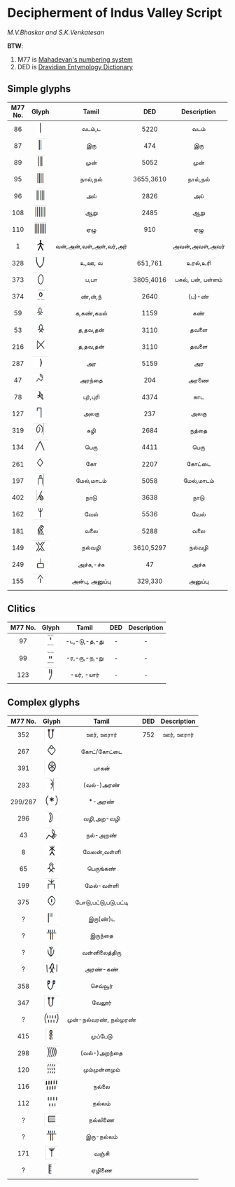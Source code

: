 # Decipherment of Indus Valley Script


*M.V.Bhaskar and S.K.Venkatesan*


**BTW**:

1. M77 is [Mahadevan's numbering system](https://indusscript.in/)
2. DED is [Dravidian Entymology Dictionary](https://dsal.uchicago.edu/dictionaries/burrow/)


## Simple glyphs


|M77 No.|Glyph|Tamil|DED|Description|
|:---:|:---:|:---:|:---:|:---:|
|86|<img alt="M86" src="ivc-logos/M86.png" height="30px">|வடம்,ட|5220|வடம்|
|87|<img alt="M87" src="ivc-logos/M87.png" height="30px">|இரு|474|இரு|
|89|<img alt="M89" src="ivc-logos/M89.png" height="30px">|முன்|5052|முன்|
|95|<img alt="M95" src="ivc-logos/M95.png" height="30px">|நால்,நல்|3655,3610|நால்,நல்|
|96|<img alt="M96" src="ivc-logos/M96.png" height="30px">|அய்|2826|அய்|
|108|<img alt="M108" src="ivc-logos/M108.png" height="30px">|ஆறு|2485|ஆறு|
|110|<img alt="M110" src="ivc-logos/M110.png" height="30px">|ஏழு|910|ஏழு|
|1|<img alt="M1" src="ivc-logos/M1.png" height="30px">|வன்,அன்,வள்,அள்,வர்,அர்||அவன்,அவள்,அவர்|
|328|<img alt="M86" src="ivc-logos/M328.png" height="30px">|உ,ஊ, வ|651,761|உரல்,உரி|
|373|<img alt="M86" src="ivc-logos/M373.png" height="30px">|ப,பா|3805,4016|பகல், பன், பள்ளம்|
|374|<img alt="M86" src="ivc-logos/M374.png" height="30px">|ண்,ன்,ந்|2640|(ப)-ண்|
|59|<img alt="M86" src="ivc-logos/M59.png" height="30px">|க,கண்,கயல்|1159|கண்|
|53|<img alt="M86" src="ivc-logos/M53.png" height="30px">|த,தவ,தன்|3110|தவளை|
|216|<img alt="M86" src="ivc-logos/M216.png" height="30px">|த,தவ,தன்|3110|தவளை|
|287|<img alt="M86" src="ivc-logos/M287.png" height="30px">|அர|5159|அர|
|47|<img alt="M86" src="ivc-logos/M47.png" height="30px">|அரந்தை|204|அரணை|
|78|<img alt="M86" src="ivc-logos/M78.png" height="30px">|புர்,புரி|4374|காட|
|127|<img alt="M86" src="ivc-logos/M127.png" height="30px">|அலகு|237|அலகு|
|319|<img alt="M86" src="ivc-logos/M319.png" height="30px">|சுழி|2684|நத்தை|
|134|<img alt="M86" src="ivc-logos/M134.png" height="30px">|பெரு|4411|பெரு|
|261|<img alt="M86" src="ivc-logos/M261.png" height="30px">|கோ|2207|கோட்டை|
|197|<img alt="M86" src="ivc-logos/M197.png" height="30px">|மேல்,மாடம்|5058|மேல்,மாடம்|
|402|<img alt="M86" src="ivc-logos/M402.png" height="30px">|நாடு|3638|நாடு|
|162|<img alt="M86" src="ivc-logos/M162.png" height="30px">|வேல்|5536|வேல்|
|181|<img alt="M86" src="ivc-logos/M181.png" height="30px">|வலை|5288|வலை|
|149|<img alt="M86" src="ivc-logos/M149.png" height="30px">|நல்வழி|3610,5297|நல்வழி|
|249|<img alt="M86" src="ivc-logos/M249.png" height="30px">|அச்சு,-ச்சு|47|அச்சு|
|155|<img alt="M86" src="ivc-logos/M155.png" height="30px">|அன்பு, அனுப்பு|329,330|அனுப்பு|


## Clitics

|M77 No.|Glyph|Tamil|DED|Description|
|:---:|:---:|:---:|:---:|:---:|
|97|<img alt="M86" src="ivc-logos/M97.png" height="30px">|-ட,-டு,-த,-து|-|-|
|99|<img alt="M86" src="ivc-logos/M99.png" height="30px">|-ர,-ரு,-ற,-று|-|-|
|123|<img alt="M86" src="ivc-logos/M123.png" height="30px">|-யர், -யார்|-|-|


## Complex glyphs

|M77 No.|Glyph|Tamil|DED|Description|
|:---:|:---:|:---:|:---:|:---:|
352|<img alt="M352" src="ivc-logos/M352.png" height="30px">|ஊர், ஊரார்|752|ஊர், ஊரார்|
|267|<img alt="M267" src="ivc-logos/M267.png" height="30px">|கோட்/கோட்டை|||
|391|<img alt="M391" src="ivc-logos/M391.png" height="30px">|பாகன்|||
|293|<img alt="M293" src="ivc-logos/M293.png" height="30px">|(வல்-)அரண்|||
|299/287|<img alt="M299-M287" src="ivc-logos/M299-M287.png" height="30px">|*-அரண்|||
|296|<img alt="M296" src="ivc-logos/M296.png" height="30px">|வழி,அற-வழி|||
|43|<img alt="M43" src="ivc-logos/M43.png" height="30px">|நல்-அறண்|||
|8|<img alt="M8" src="ivc-logos/M8.png" height="30px">|வேலன்,வள்ளி|||
|65|<img alt="M65" src="ivc-logos/M65.png" height="30px">|பெருங்கண்|||
|199|<img alt="M199" src="ivc-logos/M199.png" height="30px">|மேல்-வள்ளி|||
|375|<img alt="M375" src="ivc-logos/M375.png" height="30px">|போடு,பட்டு,படு,பட்டி|||
|?|<img alt="MD2" src="ivc-logos/MD2.png" height="30px">|இரு(ண்)ட|||
|?|<img alt="M2L4" src="ivc-logos/M2L4.png" height="30px">|இருந்தை|||
|?|<img alt="MVD2" src="ivc-logos/MVD2.png" height="30px">|வன்னிலைத்திரு|||
|?|<img alt="MDKD" src="ivc-logos/MDKD.png" height="30px">|அரண்-கண்|||
|358|<img alt="M358" src="ivc-logos/M358.png" height="30px">|செவ்வூர்|||
|347|<img alt="M347" src="ivc-logos/M347.png" height="30px">|வேலூர்|||
|?|<img alt="MB34B" src="ivc-logos/MB34B.png" height="30px">|முன்-நல்வரண், நல்முரண்|||
|415|<img alt="M415" src="ivc-logos/M415.png" height="30px">|முப்பேடு|||
|298|<img alt="M298" src="ivc-logos/M298.png" height="30px">|(வல்-)அறந்தை|||
|120|<img alt="M120" src="ivc-logos/M120.png" height="30px">|மும்முன்னமும்|||
|116|<img alt="M116" src="ivc-logos/M116.png" height="30px">|நல்லை|||
|112|<img alt="M112" src="ivc-logos/M112.png" height="30px">|நல்லம்|||
|?|<img alt="MJ4" src="ivc-logos/MJ4.png" height="30px">|நல்லிணை|||
|?|<img alt="M2L4" src="ivc-logos/M2L4.png" height="30px">|இரு-நல்லம்|||
|171|<img alt="M171" src="ivc-logos/M171.png" height="30px">|வஞ்சி|||
|?|<img alt="MJ7" src="ivc-logos/MJ7.png" height="30px">|ஏழிணை|||
